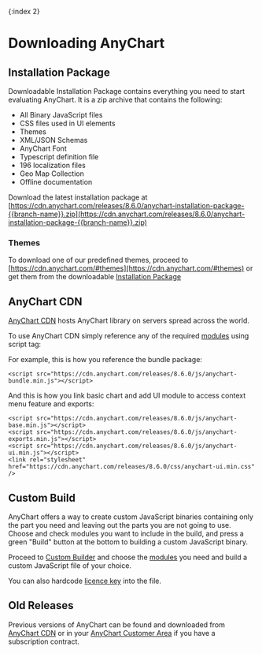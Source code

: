 {:index 2}
# Downloading AnyChart

## Installation Package

Downloadable Installation Package contains everything you need to start evaluating AnyChart. It is a zip archive that contains the following:

- All Binary JavaScript files
- CSS files used in UI elements
- Themes
- XML/JSON Schemas
- AnyChart Font
- Typescript definition file
- 196 localization files
- Geo Map Collection
- Offline documentation

Download the latest installation package at [https://cdn.anychart.com/releases/8.6.0/anychart-installation-package-{{branch-name}}.zip](https://cdn.anychart.com/releases/8.6.0/anychart-installation-package-{{branch-name}}.zip)

### Themes

To download one of our predefined themes, proceed to [https://cdn.anychart.com/#themes](https://cdn.anychart.com/#themes) or get them from the downloadable [Installation Package](#installation_package)

## AnyChart CDN

[AnyChart CDN](https://cdn.anychart.com/) hosts AnyChart library on servers spread across the world.
  
To use AnyChart CDN simply reference any of the required [modules](Modules) using script tag:

For example, this is how you reference the bundle package:

```
<script src="https://cdn.anychart.com/releases/8.6.0/js/anychart-bundle.min.js"></script>
```

And this is how you link basic chart and add UI module to access context menu feature and exports:

```
<script src="https://cdn.anychart.com/releases/8.6.0/js/anychart-base.min.js"></script>
<script src="https://cdn.anychart.com/releases/8.6.0/js/anychart-exports.min.js"></script>
<script src="https://cdn.anychart.com/releases/8.6.0/js/anychart-ui.min.js"></script>
<link rel="stylesheet" href="https://cdn.anychart.com/releases/8.6.0/css/anychart-ui.min.css" />
```
  
## Custom Build

AnyChart offers a way to create custom JavaScript binaries containing only the part you need and leaving out the parts you are not going to use. Choose and check modules you want to include in the build, and press a green "Build" button at the bottom to building a custom JavaScript binary.

Proceed to [Custom Builder](https://www.anychart.com/download/products/#custom-build) and choose the [modules](Modules) you need and build a custom JavaScript file of your choice.

You can also hardcode [licence key](Credits) into the file.

## Old Releases

Previous versions of AnyChart can be found and downloaded from [AnyChart CDN](https://cdn.anychart.com) or in your [AnyChart Customer Area](https://www.anychart.com/customer_area/) if you have a subscription contract.
